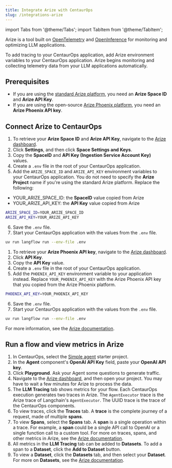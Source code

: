 ```yaml
---
title: Integrate Arize with CentaurOps
slug: /integrations-arize
---
```


import Tabs from '@theme/Tabs';
import TabItem from '@theme/TabItem';

Arize is a tool built on [OpenTelemetry](https://opentelemetry.io/) and [OpenInference](https://docs.arize.com/phoenix/reference/open-inference) for monitoring and optimizing LLM applications.

To add tracing to your CentaurOps application, add Arize environment variables to your CentaurOps application.
Arize begins monitoring and collecting telemetry data from your LLM applications automatically.

## Prerequisites

* If you are using the [standard Arize platform](https://docs.arize.com/arize), you need an **Arize Space ID** and **Arize API Key**.
* If you are using the open-source [Arize Phoenix platform](https://docs.arize.com/phoenix), you need an **Arize Phoenix API key**.

## Connect Arize to CentaurOps

<Tabs>
  <TabItem value="Arize Platform" label="Arize Platform" default>

1. To retrieve your **Arize Space ID** and **Arize API Key**, navigate to the [Arize dashboard](https://app.arize.com/).
2. Click **Settings**, and then click **Space Settings and Keys**.
3. Copy the **SpaceID** and **API Key (Ingestion Service Account Key)** values.
4. Create a `.env` file in the root of your CentaurOps application.
5. Add the `ARIZE_SPACE_ID` and `ARIZE_API_KEY` environment variables to your CentaurOps application.
You do not need to specify the **Arize Project** name if you're using the standard Arize platform.
Replace the following:

* YOUR_ARIZE_SPACE_ID: the **SpaceID** value copied from Arize
* YOUR_ARIZE_API_KEY: the **API Key** value copied from Arize

```bash
ARIZE_SPACE_ID=YOUR_ARIZE_SPACE_ID
ARIZE_API_KEY=YOUR_ARIZE_API_KEY
```
6. Save the `.env` file.
7. Start your CentaurOps application with the values from the `.env` file.
```bash
uv run langflow run --env-file .env
```
  </TabItem>
  <TabItem value="Arize Phoenix" label="Arize Phoenix">

1. To retrieve your **Arize Phoenix API key**, navigate to the [Arize dashboard](https://app.phoenix.arize.com/).
2. Click **API Key**.
3. Copy the **API Key** value.
4. Create a `.env` file in the root of your CentaurOps application.
5. Add the `PHOENIX_API_KEY` environment variable to your application instead.
Replace `YOUR_PHOENIX_API_KEY` with the Arize Phoenix API key that you copied from the Arize Phoenix platform.

```bash
PHOENIX_API_KEY=YOUR_PHOENIX_API_KEY
```

6. Save the `.env` file.
7. Start your CentaurOps application with the values from the `.env` file.
```bash
uv run langflow run --env-file .env
```
  </TabItem>
</Tabs>

For more information, see the [Arize documentation](https://docs.arize.com/phoenix/tracing/integrations-tracing/langflow#go-to-arize-phoenix).

## Run a flow and view metrics in Arize

1. In CentaurOps, select the [Simple agent](/starter-projects-simple-agent) starter project.
2. In the **Agent** component's **OpenAI API Key** field, paste your **OpenAI API key**.
3. Click **Playground**.
Ask your Agent some questions to generate traffic.
4. Navigate to the [Arize dashboard](https://app.arize.com/), and then open your project.
You may have to wait a few minutes for Arize to process the data.
5. The **LLM Tracing** tab shows metrics for your flow.
Each CentaurOps execution generates two traces in Arize.
The `AgentExecutor` trace is the Arize trace of Langchain's `AgentExecutor`. The UUID trace is the trace of the CentaurOps components.
6. To view traces, click the **Traces** tab.
A **trace** is the complete journey of a request, made of multiple **spans**.
7. To view **Spans**, select the **Spans** tab.
A **span** is a single operation within a trace. For example, a **span** could be a single API call to OpenAI or a single function call to a custom tool.
For more on traces, spans, and other metrics in Arize, see the [Arize documentation](https://docs.arize.com/arize/llm-tracing/tracing).
8. All metrics in the **LLM Tracing** tab can be added to **Datasets**.
To add a span to a **Dataset**, click the **Add to Dataset** button.
9. To view a **Dataset**, click the **Datasets** tab, and then select your **Dataset**.
For more on **Datasets**, see the [Arize documentation](https://docs.arize.com/arize/llm-datasets-and-experiments/datasets-and-experiments).